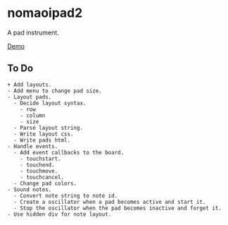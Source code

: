 # nomaoipad2

A pad instrument.

[Demo](https://tkojitu.github.io/nomaoipad2/)

## To Do

	+ Add layouts.
	- Add menu to change pad size.
	- Layout pads.
	  - Decide layout syntax.
	    - row
	    - column
	    - size
	  - Parse layout string.
	  - Write layout css.
	  - Write pads html.
	- Handle events.
	  - Add event callbacks to the board.
	    - touchstart.
	    - touchend.
	    - touchmove.
	    - touchcancel.
	  - Change pad colors.
	- Sound notes.
	  - Convert note string to note id.
	  - Create a oscillator when a pad becomes active and start it.
	  - Stop the oscillator when the pad becomes inactive and forget it.
	- Use hidden div for note layout.
